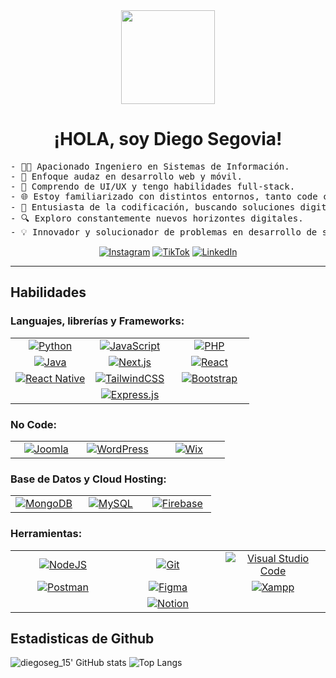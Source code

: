<div align="center">

  <img src="https://media2.giphy.com/media/v1.Y2lkPTc5MGI3NjExMnloMXRlZTVhZnBuY3UwNjlxMjMxdXRyNmJhaXJuNWlqZXplZHlndSZlcD12MV9pbnRlcm5hbF9naWZfYnlfaWQmY3Q9Zw/2IudUHdI075HL02Pkk/giphy.gif" width="150"/> 
    
  # ¡HOLA, soy Diego Segovia!

</div>


<pre>
- 👨‍💻 Apacionado Ingeniero en Sistemas de Información.
- 🚀 Enfoque audaz en desarrollo web y móvil.
- 🎨 Comprendo de UI/UX y tengo habilidades full-stack.
- 🌐 Estoy familiarizado con distintos entornos, tanto code como no code.
- 🧠 Entusiasta de la codificación, buscando soluciones digitales creativas.
- 🔍 Exploro constantemente nuevos horizontes digitales.
- 💡 Innovador y solucionador de problemas en desarrollo de software.
</pre>

<div align="center">

  [![Instagram](https://img.shields.io/badge/Instagram-%23E4405F.svg?style=for-the-badge&logo=Instagram&logoColor=white)](https://www.instagram.com/diegoseg_15/)
  [![TikTok](https://img.shields.io/badge/TikTok-%23000000.svg?style=for-the-badge&logo=TikTok&logoColor=white)](https://www.tiktok.com/@diegoseg_15)
  [![LinkedIn](https://img.shields.io/badge/linkedin-%230077B5.svg?style=for-the-badge&logo=linkedin&logoColor=white)](https://www.linkedin.com/in/diegoseg15/)

</div>

<hr>

## Habilidades

### Languajes, librerías y Frameworks:

<table width="900px">
  <tr>
    <td width="33.33%" align="center">
      <a href="#" title="Python">
        <img heigh="90%" src="https://img.shields.io/badge/python-3670A0?style=for-the-badge&logo=python&logoColor=ffdd54" alt="Python">
      </a>
    </td>
    <td width="33.33%" align="center">
      <a href="#" title="JavaScript">
        <img heigh="90%" src="https://img.shields.io/badge/javascript-%23323330.svg?style=for-the-badge&logo=javascript&logoColor=%23F7DF1E" alt="JavaScript">
      </a>
    </td>
    <td width="33.33%" align="center">
      <a href="#" title="PHP"> 
        <img heigh="90%" src="https://img.shields.io/badge/php-%23777BB4.svg?style=for-the-badge&logo=php&logoColor=white" alt="PHP">
      </a>
    </td>
   
  </tr>
  <tr>
     <td width="33.33%" align="center">
       <a href="#" title="Java">
         <img heigh="90%" src="https://img.shields.io/badge/java-%23ED8B00.svg?style=for-the-badge&logo=openjdk&logoColor=white" alt="Java">
       </a>
     </td>
    <td width="33.33%" align="center">
      <a href="#" title="Next.js">
        <img heigh="90%" src="https://img.shields.io/badge/next%20js-000000?style=for-the-badge&logo=nextdotjs&logoColor=white" alt="Next.js">
      </a>
    </td>
    <td width="33.33%" align="center">
      <a href="#" title="React JS">
        <img heigh="90%" src="https://img.shields.io/badge/react-%2320232a.svg?style=for-the-badge&logo=react&logoColor=%2361DAFB" alt="React">
      </a>
    </td>
  </tr>
  <tr>
    <td width="33.33%" align="center">
      <a href="#" title="React Native">
        <img heigh="90%" src="https://img.shields.io/badge/react_native-%2320232a.svg?style=for-the-badge&logo=react&logoColor=%2361DAFB" alt="React Native">
      </a>
    </td>
    <td width="33.33%" align="center">
      <a href="#" title="TailwindCSS">
        <img heigh="90%" src="https://img.shields.io/badge/tailwindcss-%2338B2AC.svg?style=for-the-badge&logo=tailwind-css&logoColor=white" alt="TailwindCSS">
      </a>
    </td>
    <td width="33.33%" align="center">
      <a href="#" title="Bootstrap">
        <img heigh="90%" src="https://img.shields.io/badge/bootstrap-%238511FA.svg?style=for-the-badge&logo=bootstrap&logoColor=white" alt="Bootstrap">
      </a>
    </td>
  </tr>
  <tr>
     <td colSpan=3 align="center">
       <a href="#" title="Express.js">
         <img heigh="90%" src="https://img.shields.io/badge/express.js-%23404d59.svg?style=for-the-badge&logo=express&logoColor=%2361DAFB" alt="Express.js">
       </a>
      </td>
  </tr>
</table>

### No Code:

<table width="100%">
  <tr>
    <td width="33.33%" align="center">
      <a href="#" title="Joomla">
        <img src="https://img.shields.io/badge/joomla-%235091CD.svg?style=for-the-badge&logo=joomla&logoColor=white" alt="Joomla">
      </a>
    </td>
    <td width="33.33%" align="center">
      <a href="#" title="WordPress">
        <img src="https://img.shields.io/badge/WordPress-%23117AC9.svg?style=for-the-badge&logo=WordPress&logoColor=white" alt="WordPress">
      </a>
    </td>
    <td width="33.33%" align="center">
      <a href="#" title="Wix">
        <img src="https://img.shields.io/badge/wix-000?style=for-the-badge&logo=wix&logoColor=white" alt="Wix">
      </a>
    </td>
  </tr>
</table>

### Base de Datos y Cloud Hosting:

<table width="100%">
  <tr>
    <td width="33.33%" align="center">
      <a href="#" title="MongoDB">
        <img src="https://img.shields.io/badge/MongoDB-%234ea94b.svg?style=for-the-badge&logo=mongodb&logoColor=white" alt="MongoDB">
      </a>
    </td>
    <td width="33.33%" align="center">
      <a href="#" title="MySQL">
        <img src="https://img.shields.io/badge/mysql-%2300f.svg?style=for-the-badge&logo=mysql&logoColor=white" alt="MySQL">
      </a>
    </td>
    <td width="33.33%" align="center">
      <a href="#" title="Firebase">
        <img src="https://img.shields.io/badge/firebase-%23039BE5.svg?style=for-the-badge&logo=firebase" alt="Firebase">
      </a>
    </td>
  </tr>
</table>

### Herramientas:

<table width="100%">
  <tr>
    <td width="33.33%" align="center">
      <a href="#" title="NodeJS">
        <img src="https://img.shields.io/badge/node.js-6DA55F?style=for-the-badge&logo=node.js&logoColor=white" alt="NodeJS">
      </a>
    </td>
    <td width="33.33%" align="center">
      <a href="#" title="Git">
        <img src="https://img.shields.io/badge/git-%23F05033.svg?style=for-the-badge&logo=git&logoColor=white" alt="Git">
      </a>
    </td>
    <td width="33.33%" align="center">
      <a href="#" title="Visual Studio Code">
        <img src="https://img.shields.io/badge/Visual%20Studio%20Code-0078d7.svg?style=for-the-badge&logo=visual-studio-code&logoColor=white" alt="Visual Studio Code">
      </a>
    </td>
  </tr>
  
  <tr>
    <td width="33.33%" align="center">
      <a href="#" title="Postman">
        <img src="https://img.shields.io/badge/Postman-FF6C37?style=for-the-badge&logo=postman&logoColor=white" alt="Postman">
      </a>
  </td>
  <td width="33.33%" align="center">
      <a href="#" title="Figma">
        <img src="https://img.shields.io/badge/figma-%23F24E1E.svg?style=for-the-badge&logo=figma&logoColor=white" alt="Figma">
      </a>
  </td>
    <td width="33.33%" align="center">
      <a href="#" title="Xampp">
        <img src="https://img.shields.io/badge/Xampp-F37623?style=for-the-badge&logo=xampp&logoColor=white" alt="Xampp">
      </a>
    </td>
  </tr>
  <tr>
    <td colSpan=3 align="center">
      <a href="#" title="Notion">
        <img heigh="90%" src="https://img.shields.io/badge/Notion-%23000000.svg?style=for-the-badge&logo=notion&logoColor=white" alt="Notion">
      </a>
    </td>
  </tr>
</table>

## Estadisticas de Github
![diegoseg_15' GitHub stats](https://github-readme-stats.vercel.app/api?username=diegoseg15&show_icons=true&theme=dark) 
![Top Langs](https://github-readme-stats.vercel.app/api/top-langs/?username=diegoseg15&layout=compact&theme=dark)

